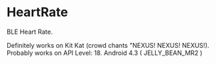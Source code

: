 HeartRate
=========

BLE Heart Rate.

Definitely works on Kit Kat (crowd chants "NEXUS! NEXUS! NEXUS!).
Probably works on API Level: 18. Android 4.3 ( JELLY_BEAN_MR2 )
